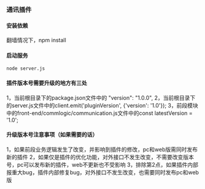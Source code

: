 ### 通讯插件

#### 安装依赖
翻墙情况下，npm install

#### 启动服务
```
node server.js
```

#### 插件版本号需要升级的地方有三处
1，当前根目录下的package.json文件中的 "version": "1.0.0",
2，当前根目录下的server.js文件中的client.emit('pluginVersion', {'version': '1.0'});
3，前段模块中的front-end/commlogic/communication.js文件中的const latestVersion = '1.0';

#### 升级版本号注意事项（如果需要的话）
1，如果前段业务逻辑发生了改变，并影响到插件的修改，pc和web版需同时发布新的插件
2，如果仅是插件的优化功能，对外接口不发生改变，不需要改变版本号，pc可以发布新的插件，web不更新也不受影响
3，排除第2点，如果插件内部报重大bug，插件内部修复bug，对外接口不发生改变，也需要同时发布pc和web版